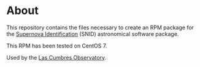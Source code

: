 About
=====

This repository contains the files necessary to create an RPM package for the
[Supernova Identification](https://people.lam.fr/blondin.stephane/software/snid/)
(SNID) astronomical software package.

This RPM has been tested on CentOS 7.

Used by the [Las Cumbres Observatory](https://lco.global/).

